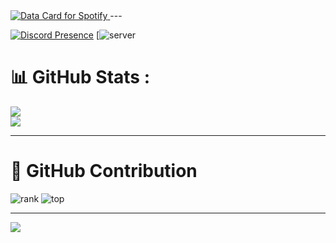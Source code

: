 <a href="https://data-card-for-spotify.herokuapp.com/card?user_id=316rl7456td52nfa2vtm3aegqwsq">
  <img src="https://data-card-for-spotify.herokuapp.com/api/card?user_id=316rl7456td52nfa2vtm3aegqwsq" alt="Data Card for Spotify">
</a>
---

[![Discord Presence](https://lanyard.cnrad.dev/api/1188523675524276347)](https://discord.com/users/1188523675524276347)
[![server](http://invidget.switchblade.xyz/discord.gg/Vt2pf4G9Qa)
# 📊 GitHub Stats :
![](https://github-readme-stats.vercel.app/api/top-langs/?username=embemeokhongbtcode&theme=omni&hide_border=false&include_all_commits=true&count_private=false&layout=compact)</br>
![](https://github-readme-stats.vercel.app/api?username=embemeokhongbtcode&theme=omni&hide_border=false&include_all_commits=true&count_private=false)

---

# 🔰 GitHub Contribution
![rank](https://github-readme-streak-stats.herokuapp.com/?user=embemeokhongbtcode&theme=radical&hide_border=true)
![top](https://github-profile-summary-cards.vercel.app/api/cards/profile-details?username=embemeokhongbtcode&theme=radical)

---

[![](https://visitcount.itsvg.in/api?id=embemeokhongbtcode&label=Profile%20Views&pretty=false)](https://visitcount.itsvg.in)



